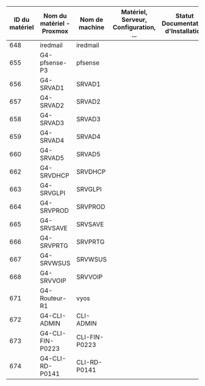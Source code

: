 | ID du matériel | Nom du matériel - Proxmox | Nom de machine | Matériel, Serveur, Configuration, ... | Statut Documentation d'Installation | Statut Documentation d'Utilisation |
|----------------|---------------------------|----------------|---------------------------------------|-------------------------------------|------------------------------------|
| 648 | iredmail | iredmail |  |  |  |
| 655 | G4-pfsense-P3 | pfsense |  |  |  |
| 656 | G4-SRVAD1 | SRVAD1 |  |  |  |
| 657 | G4-SRVAD2 | SRVAD2 |  |  |  ||
| 658 | G4-SRVAD3 | SRVAD3 |  |  |  |
| 659 | G4-SRVAD4 | SRVAD4 |  |  |  |
| 660 | G4-SRVAD5 | SRVAD5 |  |  |  |
| 662 | G4-SRVDHCP | SRVDHCP |  |  |  |
| 663 | G4-SRVGLPI | SRVGLPI |  |  |  |
| 664 | G4-SRVPROD | SRVPROD |  |  |  |
| 665 | G4-SRVSAVE | SRVSAVE |  |  |  |
| 666 | G4-SRVPRTG | SRVPRTG |  |  |  |
| 667 | G4-SRVWSUS | SRVWSUS |  |  |  |
| 668 | G4-SRVVOIP | SRVVOIP |  |  |  |
| 671 | G4-Routeur-R1 | vyos |  |  |  |
| 672 | G4-CLI-ADMIN | CLI-ADMIN |  |  |  |
| 673 | G4-CLI-FIN-P0223 | CLI-FIN-P0223 |  |  |  |
| 674 | G4-CLI-RD-P0141 | CLI-RD-P0141 |  |  |  |
